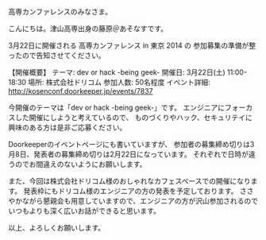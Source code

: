 高専カンファレンスのみなさま。

こんにちは。津山高専出身の藤原＠あそなすです。

3月22日に開催される 高専カンファレンス in 東京 2014 の
参加募集の準備が整ったので告知させてください。

【開催概要】
テーマ: dev or hack -being geek-
開催日: 3月22日(土) 11:00-18:30
場所: 株式会社ドリコム
参加人数: 50名程度
イベント詳細: http://kosenconf.doorkeeper.jp/events/7837

今開催のテーマは「dev or hack -being geek-」です。
エンジニアにフォーカスした開催にしようと考えているので、
ものづくりやハック、セキュリテイに興味のある方は是非ご応募ください。

Doorkeeperのイベントページにも書いていますが、
参加者の募集締め切りは3月8日、発表者の募集締め切りは2月22日になっています。
それぞれで日時が違うのでお間違えのないようにお願いします。

また、今回は株式会社ドリコム様のおしゃれなカフェスペースでの開催になります。
発表枠にもドリコム様のエンジニアの方の発表を予定しております。
ささやかながら懇親会も用意していますので、エンジニアの方が沢山参加されるのでいつもよりも深く広いお話ができると思います。

以上、よろしくお願いします。
